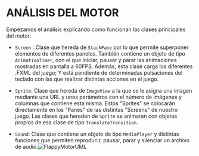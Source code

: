 # **ANÁLISIS DEL MOTOR**

Empezamos el análisis explicando como funcionan las clases principales del motor:

 - `Screen` : Clase que hereda de `StackPane` por lo que permite superponer elementos de diferentes paneles. También contiene un objeto de tipo `AnimationTimer`, con el que iniciar, pausar y parar las animaciones mostradas en pantalla a 60FPS. Además, esta clase carga los diferentes .FXML del juego; Y está pendiente de determinadas pulsaciones del teclado con las que realizar distintas acciones en el juego.

 - `Sprite`: Clase que hereda de `ImageView` a la que se le asigna una imagen mediante una URL y unos parámetros con el número de imágenes y columnas que contiene esta misma. Estos "Sprites" se colocarán directamente en los "Panes" de las distintas "Screens" de nuestro juego. Las clases que hereden de `Sprite` se animaran con objetos propios de esa clase de tipo `TranslateTransition`.

 - `Sound`: Clase que contiene un objeto de tipo `MediaPlayer` y distintas funciones que permiten reproducir, pausar, parar y silenciar un archivo de audio.![FlappyMotorUML](C:\Users\Lombacha\Desktop\GIT\ProyectoInterfaces\doc\FlappyMotorUML.png)